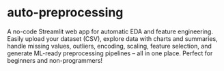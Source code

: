 # auto-preprocessing
A no-code Streamlit web app for automatic EDA and feature engineering. Easily upload your dataset (CSV), explore data with charts and summaries, handle missing values, outliers, encoding, scaling, feature selection, and generate ML-ready preprocessing pipelines – all in one place. Perfect for beginners and non-programmers!
